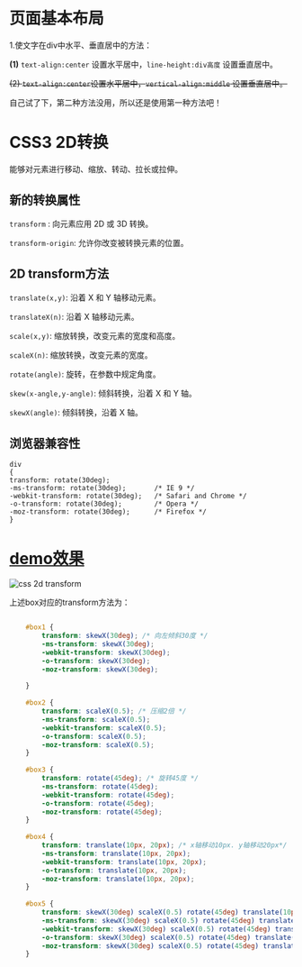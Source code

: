 # 页面基本布局 #

1.使文字在div中水平、垂直居中的方法：

**(1)**  `text-align:center` 设置水平居中，`line-height:div高度` 设置垂直居中。

<del>(2) `text-align:center`设置水平居中，`vertical-align:middle` 设置垂直居中。</del>

自己试了下，第二种方法没用，所以还是使用第一种方法吧！

# CSS3 2D转换 #

能够对元素进行移动、缩放、转动、拉长或拉伸。

## 新的转换属性 ##

`transform` : 向元素应用 2D 或 3D 转换。

`transform-origin`: 允许你改变被转换元素的位置。

## 2D transform方法 ##

`translate(x,y)`: 沿着 X 和 Y 轴移动元素。

`translateX(n)`: 沿着 X 轴移动元素。

`scale(x,y)`: 缩放转换，改变元素的宽度和高度。

`scaleX(n)`: 缩放转换，改变元素的宽度。

`rotate(angle)`: 旋转，在参数中规定角度。

`skew(x-angle,y-angle)`: 倾斜转换，沿着 X 和 Y 轴。

`skewX(angle)`: 倾斜转换，沿着 X 轴。

## 浏览器兼容性 ##

	div
	{
	transform: rotate(30deg);
	-ms-transform: rotate(30deg);		/* IE 9 */
	-webkit-transform: rotate(30deg);	/* Safari and Chrome */
	-o-transform: rotate(30deg);		/* Opera */
	-moz-transform: rotate(30deg);		/* Firefox */
	}


# [demo效果](http://shirley5li.me/IFE-2018-CSS/css_transform/index.html) #

![css 2d transform](https://githubrepobucket1-1258277786.cos.ap-shanghai.myqcloud.com/IFE-2018-CSS/css%202d%20transform.png)

上述box对应的transform方法为：

``` css

	#box1 {
	    transform: skewX(30deg); /* 向左倾斜30度 */
	    -ms-transform: skewX(30deg);
	    -webkit-transform: skewX(30deg);
	    -o-transform: skewX(30deg);
	    -moz-transform: skewX(30deg);
	
	}
	
	#box2 {
	    transform: scaleX(0.5); /* 压缩2倍 */
	    -ms-transform: scaleX(0.5);
	    -webkit-transform: scaleX(0.5);
	    -o-transform: scaleX(0.5);
	    -moz-transform: scaleX(0.5);
	}
	
	#box3 {
	    transform: rotate(45deg); /* 旋转45度 */
	    -ms-transform: rotate(45deg);
	    -webkit-transform: rotate(45deg);
	    -o-transform: rotate(45deg);
	    -moz-transform: rotate(45deg);
	}
	
	#box4 {
	    transform: translate(10px, 20px); /* x轴移动10px. y轴移动20px*/
	    -ms-transform: translate(10px, 20px);
	    -webkit-transform: translate(10px, 20px);
	    -o-transform: translate(10px, 20px);
	    -moz-transform: translate(10px, 20px);
	}
	
	#box5 {
	    transform: skewX(30deg) scaleX(0.5) rotate(45deg) translate(10px, 20px); /* 同时具备上述特点*/
	    -ms-transform: skewX(30deg) scaleX(0.5) rotate(45deg) translate(10px, 20px);
	    -webkit-transform: skewX(30deg) scaleX(0.5) rotate(45deg) translate(10px, 20px);
	    -o-transform: skewX(30deg) scaleX(0.5) rotate(45deg) translate(10px, 20px);
	    -moz-transform: skewX(30deg) scaleX(0.5) rotate(45deg) translate(10px, 20px);
	}
```